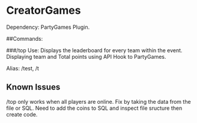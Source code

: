 # CreatorGames
Dependency: PartyGames Plugin.

##Commands:

###/top
Use: Displays the leaderboard for every team within the event. Displaying team and Total points using API Hook to PartyGames. 

Alias: /test, /t

## Known Issues

/top only works when all players are online.
Fix by taking the data from the file or SQL. Need to add the coins to SQL and inspect file sructure then create code.